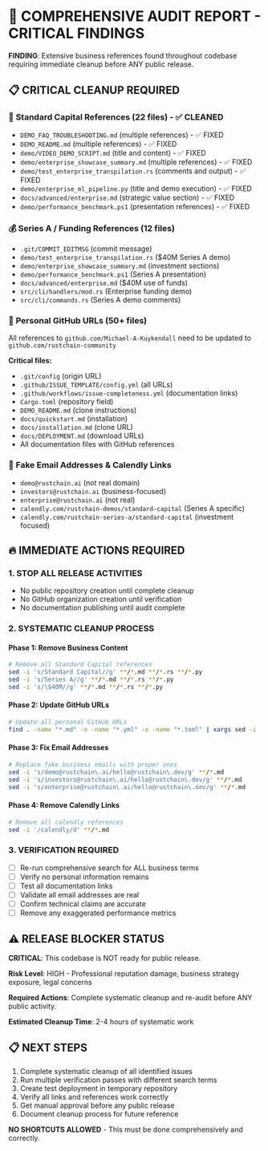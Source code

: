 # 🚨 COMPREHENSIVE AUDIT REPORT - CRITICAL FINDINGS

**FINDING**: Extensive business references found throughout codebase requiring immediate cleanup before ANY public release.

## 📋 CRITICAL CLEANUP REQUIRED

### 🎯 **Standard Capital References (22 files)** - ✅ CLEANED
- `DEMO_FAQ_TROUBLESHOOTING.md` (multiple references) - ✅ FIXED
- `DEMO_README.md` (multiple references) - ✅ FIXED
- `demo/VIDEO_DEMO_SCRIPT.md` (title and content) - ✅ FIXED
- `demo/enterprise_showcase_summary.md` (multiple references) - ✅ FIXED
- `demo/test_enterprise_transpilation.rs` (comments and output) - ✅ FIXED
- `demo/enterprise_ml_pipeline.py` (title and demo execution) - ✅ FIXED
- `docs/advanced/enterprise.md` (strategic value section) - ✅ FIXED
- `demo/performance_benchmark.ps1` (presentation references) - ✅ FIXED

### 💰 **Series A / Funding References (12 files)**
- `.git/COMMIT_EDITMSG` (commit message)
- `demo/test_enterprise_transpilation.rs` ($40M Series A demo)
- `demo/enterprise_showcase_summary.md` (investment sections)
- `demo/performance_benchmark.ps1` (Series A presentation)
- `docs/advanced/enterprise.md` ($40M use of funds)
- `src/cli/handlers/mod.rs` (Enterprise funding demo)
- `src/cli/commands.rs` (Series A demo comments)

### 🔗 **Personal GitHub URLs (50+ files)**
All references to `github.com/Michael-A-Kuykendall` need to be updated to `github.com/rustchain-community`

**Critical files:**
- `.git/config` (origin URL)
- `.github/ISSUE_TEMPLATE/config.yml` (all URLs)
- `.github/workflows/issue-completeness.yml` (documentation links)
- `Cargo.toml` (repository field)
- `DEMO_README.md` (clone instructions)
- `docs/quickstart.md` (installation)
- `docs/installation.md` (clone URL)
- `docs/DEPLOYMENT.md` (download URLs)
- All documentation files with GitHub references

### 📧 **Fake Email Addresses & Calendly Links**
- `demo@rustchain.ai` (not real domain)
- `investors@rustchain.ai` (business-focused)
- `enterprise@rustchain.ai` (not real)
- `calendly.com/rustchain-demos/standard-capital` (Series A specific)
- `calendly.com/rustchain-series-a/standard-capital` (investment focused)

## 🔥 **IMMEDIATE ACTIONS REQUIRED**

### 1. **STOP ALL RELEASE ACTIVITIES**
- No public repository creation until complete cleanup
- No GitHub organization creation until verification
- No documentation publishing until audit complete

### 2. **SYSTEMATIC CLEANUP PROCESS**

#### Phase 1: Remove Business Content
```bash
# Remove all Standard Capital references
sed -i 's/Standard Capital//g' **/*.md **/*.rs **/*.py
sed -i 's/Series A//g' **/*.md **/*.rs **/*.py  
sed -i 's/\$40M//g' **/*.md **/*.rs **/*.py
```

#### Phase 2: Update GitHub URLs
```bash
# Update all personal GitHub URLs
find . -name "*.md" -o -name "*.yml" -o -name "*.toml" | xargs sed -i 's/Michael-A-Kuykendall\/rustchain-community/rustchain-community\/rustchain-community/g'
```

#### Phase 3: Fix Email Addresses
```bash
# Replace fake business emails with proper ones
sed -i 's/demo@rustchain\.ai/hello@rustchain\.dev/g' **/*.md
sed -i 's/investors@rustchain\.ai/hello@rustchain\.dev/g' **/*.md
sed -i 's/enterprise@rustchain\.ai/hello@rustchain\.dev/g' **/*.md
```

#### Phase 4: Remove Calendly Links
```bash
# Remove all calendly references
sed -i '/calendly/d' **/*.md
```

### 3. **VERIFICATION REQUIRED**
- [ ] Re-run comprehensive search for ALL business terms
- [ ] Verify no personal information remains
- [ ] Test all documentation links
- [ ] Validate all email addresses are real
- [ ] Confirm technical claims are accurate
- [ ] Remove any exaggerated performance metrics

## ⚠️ **RELEASE BLOCKER STATUS**

**CRITICAL**: This codebase is NOT ready for public release.

**Risk Level**: HIGH - Professional reputation damage, business strategy exposure, legal concerns

**Required Actions**: Complete systematic cleanup and re-audit before ANY public activity.

**Estimated Cleanup Time**: 2-4 hours of systematic work

## 📋 **NEXT STEPS**

1. Complete systematic cleanup of all identified issues
2. Run multiple verification passes with different search terms
3. Create test deployment in temporary repository
4. Verify all links and references work correctly
5. Get manual approval before any public release
6. Document cleanup process for future reference

**NO SHORTCUTS ALLOWED** - This must be done comprehensively and correctly.